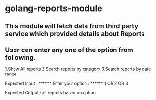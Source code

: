 # golang-reports-module

## This module will fetch data from third party service which provided details about Reports
  
  ## User can enter any one of the option from following.
   1.Show All reports
   2.Search reports by category
   3.Search reports by date range

 Expected Input :
 ****** Enter your option : ******
 1  OR
 2 OR
 3

 Expected Output : all reports based on option
